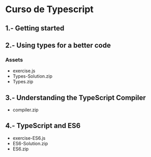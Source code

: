 # Curso de Typescript

## 1.- Getting started

## 2.- Using types for a better code
### Assets
- exercise.js
- Types-Solution.zip
- Types.zip

## 3.- Understanding the TypeScript Compiler
- compiler.zip

## 4.- TypeScript and ES6
- exercise-ES6.js
- ES6-Solution.zip
- ES6.zip